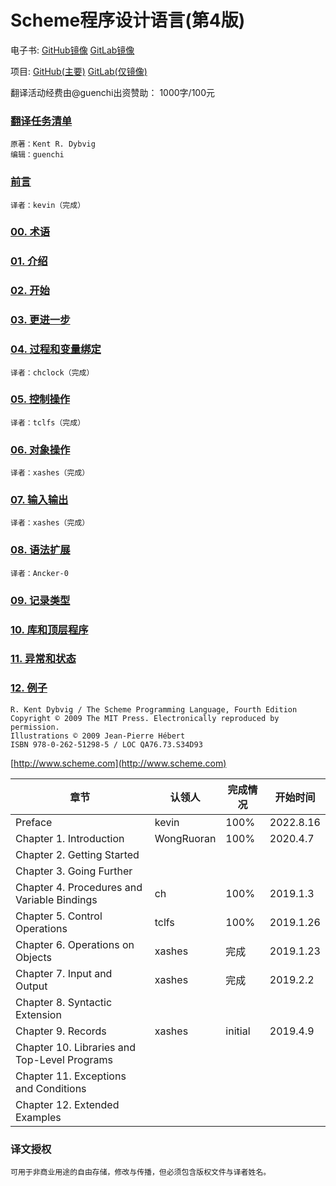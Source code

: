 # Scheme程序设计语言(第4版)

电子书: [GitHub镜像](https://guenchi.github.io/TSPL) [GitLab镜像](https://guenchi.gitlab.io/TSPL)

项目: [GitHub(主要)](https://github.com/guenchi/TSPL) [GitLab(仅镜像)](https://gitlab.com/guenchi/TSPL)

翻译活动经费由@guenchi出资赞助： 1000字/100元

### [翻译任务清单](https://github.com/guenchi/TSPL/blob/master/work.md)

```
原著：Kent R. Dybvig
编辑：guenchi
```

### [前言](Preface.md)

```
译者：kevin（完成）
```

### [00. 术语](00.Terminology.md)

### [01. 介绍](01.Introduction.md)

### [02. 开始](02.GettingStarted.md)

### [03. 更进一步](03.GoingFurther.md)

### [04. 过程和变量绑定](04.ProceduresAndVariableBindings.md)

```
译者：chclock（完成）
```

### [05. 控制操作](05.ControlOperations.md)

```
译者：tclfs（完成）
```

### [06. 对象操作](06.OperationsOnObjects.md)

```
译者：xashes（完成）
```

### [07. 输入输出](07.InputAndOutput.md)

```
译者：xashes（完成）
```

### [08. 语法扩展](08.SyntacticExtension.md)

```
译者：Ancker-0
```

### [09. 记录类型](09.Records.md)

### [10. 库和顶层程序](10.LibrariesAndTop-LevelPrograms.md)

### [11. 异常和状态](11.ExceptionsAndConditions.md)

### [12. 例子](12.ExtendedExamples.md)


```
R. Kent Dybvig / The Scheme Programming Language, Fourth Edition
Copyright © 2009 The MIT Press. Electronically reproduced by permission.
Illustrations © 2009 Jean-Pierre Hébert
ISBN 978-0-262-51298-5 / LOC QA76.73.S34D93
```
[http://www.scheme.com](http://www.scheme.com)


| 章节                                          | 认领人 | 完成情况 | 开始时间 |
| --------------------------------------------- | ----- | ------ | ------- |
| Preface                                       |kevin|100%|2022.8.16|
| Chapter 1. Introduction                       |WongRuoran|100%|2020.4.7|
| Chapter 2. Getting Started                    ||||
| Chapter 3. Going Further                      ||||
| Chapter 4. Procedures and Variable Bindings   |ch|100%|2019.1.3|
| Chapter 5. Control Operations                 |tclfs|100%|2019.1.26|
| Chapter 6. Operations on Objects              |xashes|完成|2019.1.23|
| Chapter 7. Input and Output                   |xashes|完成|2019.2.2|
| Chapter 8. Syntactic Extension                ||||
| Chapter 9. Records                            |xashes|initial|2019.4.9|
| Chapter 10. Libraries and Top-Level Programs  ||||
| Chapter 11. Exceptions and Conditions         ||||
| Chapter 12. Extended Examples                 ||||


### 译文授权

```
可用于非商业用途的自由存储，修改与传播，但必须包含版权文件与译者姓名。
```
